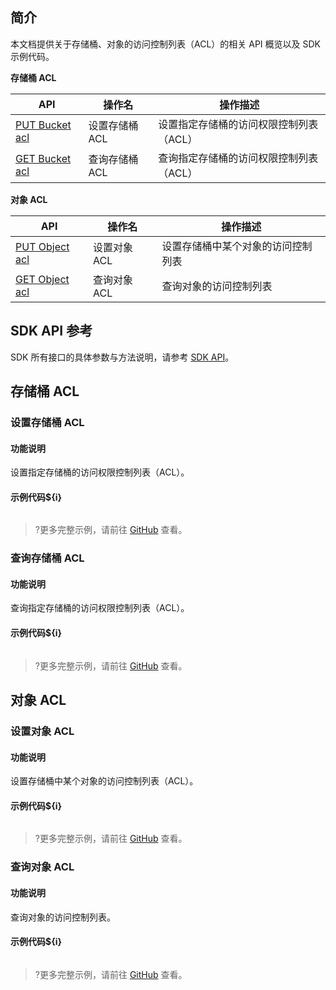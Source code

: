 ## 简介

本文档提供关于存储桶、对象的访问控制列表（ACL）的相关 API 概览以及 SDK 示例代码。

**存储桶 ACL**

| API                                                          | 操作名         | 操作描述                                |
| ------------------------------------------------------------ | -------------- | --------------------------------------- |
| [PUT Bucket acl](https://cloud.tencent.com/document/product/436/7737) | 设置存储桶 ACL | 设置指定存储桶的访问权限控制列表（ACL） |
| [GET Bucket acl](https://cloud.tencent.com/document/product/436/7733) | 查询存储桶 ACL | 查询指定存储桶的访问权限控制列表（ACL） |

**对象 ACL**

| API                                                          | 操作名       | 操作描述                                      |
| ------------------------------------------------------------ | ------------ | --------------------------------------------- |
| [PUT Object acl](https://cloud.tencent.com/document/product/436/7748) | 设置对象 ACL | 设置存储桶中某个对象的访问控制列表 |
| [GET Object acl](https://cloud.tencent.com/document/product/436/7744) | 查询对象 ACL | 查询对象的访问控制列表                |

## SDK API 参考

SDK 所有接口的具体参数与方法说明，请参考 [SDK API](cssg://api-doc)。


## 存储桶 ACL

### 设置存储桶 ACL

#### 功能说明

设置指定存储桶的访问权限控制列表（ACL）。

#### 示例代码${i}

[//]: # (.cssg-snippet-put-bucket-acl)
```
```

>?更多完整示例，请前往 [GitHub](cssg://code-example/put-bucket-acl) 查看。

### 查询存储桶 ACL

#### 功能说明

查询指定存储桶的访问权限控制列表（ACL）。

#### 示例代码${i}

[//]: # (.cssg-snippet-get-bucket-acl)
```
```

>?更多完整示例，请前往 [GitHub](cssg://code-example/get-bucket-acl) 查看。

## 对象 ACL

### 设置对象 ACL

#### 功能说明

设置存储桶中某个对象的访问控制列表（ACL）。

#### 示例代码${i}

[//]: # (.cssg-snippet-put-object-acl)
```
```

>?更多完整示例，请前往 [GitHub](cssg://code-example/put-object-acl) 查看。

### 查询对象 ACL

#### 功能说明

查询对象的访问控制列表。

#### 示例代码${i}

[//]: # (.cssg-snippet-get-object-acl)
```
```
>?更多完整示例，请前往 [GitHub](cssg://code-example/get-object-acl) 查看。



